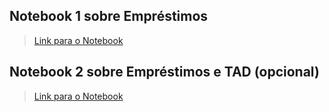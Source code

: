 ## Notebook 1 sobre Empréstimos

> [Link para o Notebook](notebook/emprestimo01-ra187044.ipynb)


## Notebook 2 sobre Empréstimos e TAD (opcional)

> [Link para o Notebook](notebook/emprestimo02-tad-ra187044.ipynb)